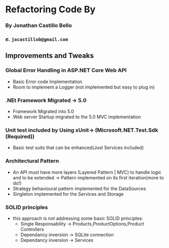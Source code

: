 ﻿# Refactoring Code By

### By Jonathan Castillo Bello
### _e._ `jacastillob@gmail.com`

## Improvements and Tweaks

### Global Error Handling in ASP.NET Core Web API

- Basic Error code Implementation
- Room to implement a Logger (not implemented but easy to plug in)

### .NEt Framework Migrated -> 5.0

- Framework Migrated into 5.0
- Web server Startup migrated to the 5.0 MVC implementation

### Unit test included by Using xUnit-> (Microsoft.NET.Test.Sdk (Required))

- Basic test suits that can be enhanced(Just Services included) 


### Architectural Pattern

- An API must have more layers (Layered Pattern | MVC) to handle logic and to be extended -> Pattern implemented on its first iteration(more to do!)
- Strategy behavioural pattern implemented for the DataSources
- Singleton implemented for the Services and Storage

### SOLID principles

- this approach is not addressing some basic SOLID principles:
    - Single Responsability -> Products,ProductOptions,Product Controllers
    - Dependancy inversion  -> SQLite connection
    - Dependancy inversion  -> Services
